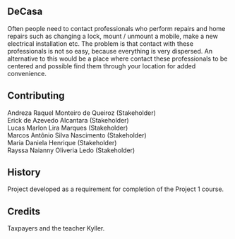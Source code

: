 <snippet>

## DeCasa
Often people need to contact professionals who perform repairs and home repairs such as changing a lock, 
mount / unmount a mobile, make a new electrical installation etc. The problem is that contact with these professionals is not so easy, because everything is very dispersed. An alternative to this would be a place where contact these professionals to be centered and possible find them through your location for added convenience.

## Contributing
Andreza Raquel Monteiro de Queiroz (Stakeholder)<br>
Erick de Azevedo Alcantara (Stakeholder)<br>
Lucas Marlon Lira Marques (Stakeholder)<br>
Marcos Antônio Silva Nascimento (Stakeholder)<br>
Maria Daniela Henrique (Stakeholder)<br>
Rayssa Naianny Oliveria Ledo (Stakeholder)<br>

## History
Project developed as a requirement for completion of the Project 1 course.

## Credits
Taxpayers and the teacher Kyller.
</snippet>
